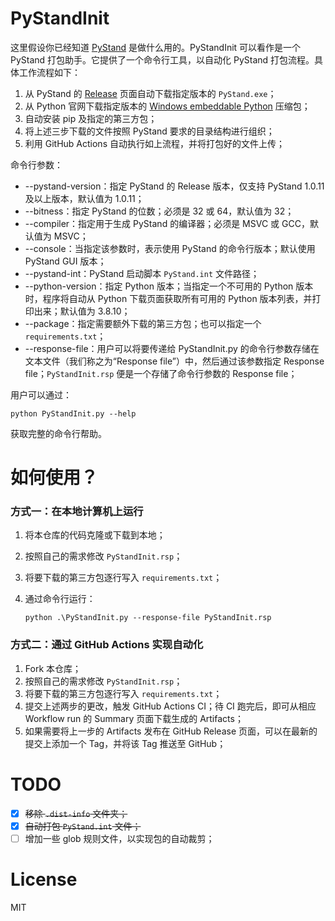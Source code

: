 # PyStandInit

这里假设你已经知道 [PyStand](https://github.com/skywind3000/PyStand) 是做什么用的。PyStandInit 可以看作是一个 PyStand 打包助手。它提供了一个命令行工具，以自动化 PyStand 打包流程。具体工作流程如下：

1. 从 PyStand 的 [Release](https://github.com/skywind3000/PyStand/releases) 页面自动下载指定版本的 `PyStand.exe`；
2. 从 Python 官网下载指定版本的 [Windows embeddable Python](https://www.python.org/downloads/windows/) 压缩包；
3. 自动安装 pip 及指定的第三方包；
4. 将上述三步下载的文件按照 PyStand 要求的目录结构进行组织；
5. 利用 GitHub Actions 自动执行如上流程，并将打包好的文件上传；

命令行参数：

- --pystand-version：指定 PyStand 的 Release 版本，仅支持 PyStand 1.0.11 及以上版本，默认值为 1.0.11；
- --bitness：指定 PyStand 的位数；必须是 32 或 64，默认值为 32；
- --compiler：指定用于生成 PyStand 的编译器；必须是 MSVC 或 GCC，默认值为 MSVC；
- --console：当指定该参数时，表示使用 PyStand 的命令行版本；默认使用 PyStand GUI 版本；
- --pystand-int：PyStand 启动脚本 `PyStand.int` 文件路径；
- --python-version：指定 Python 版本；当指定一个不可用的 Python 版本时，程序将自动从 Python 下载页面获取所有可用的 Python 版本列表，并打印出来；默认值为 3.8.10；
- --package：指定需要额外下载的第三方包；也可以指定一个 `requirements.txt`；
- --response-file：用户可以将要传递给 PyStandInit.py 的命令行参数存储在文本文件（我们称之为“Response file”）中，然后通过该参数指定 Response file；`PyStandInit.rsp` 便是一个存储了命令行参数的 Response file；

用户可以通过：

```
python PyStandInit.py --help
```

获取完整的命令行帮助。

# 如何使用？

### 方式一：在本地计算机上运行

1. 将本仓库的代码克隆或下载到本地；

2. 按照自己的需求修改 `PyStandInit.rsp`；

3. 将要下载的第三方包逐行写入 `requirements.txt`；

4. 通过命令行运行：

   ```
   python .\PyStandInit.py --response-file PyStandInit.rsp
   ```

### 方式二：通过 GitHub Actions 实现自动化

1. Fork 本仓库；
2. 按照自己的需求修改 `PyStandInit.rsp`；
3. 将要下载的第三方包逐行写入 `requirements.txt`；
4. 提交上述两步的更改，触发 GitHub Actions CI；待 CI 跑完后，即可从相应 Workflow run 的 Summary 页面下载生成的 Artifacts；
5. 如果需要将上一步的 Artifacts 发布在 GitHub Release 页面，可以在最新的提交上添加一个 Tag，并将该 Tag 推送至 GitHub；

# TODO

* [x] ~~移除 `.dist-info` 文件夹；~~
* [x] ~~自动打包 `PyStand.int` 文件；~~
* [ ] 增加一些 glob 规则文件，以实现包的自动裁剪；

# License

MIT